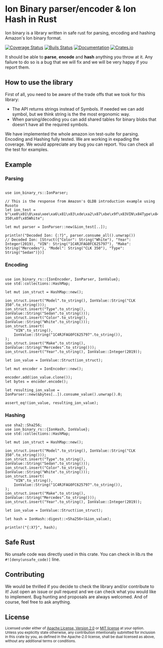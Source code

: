 <!-- cargo-sync-readme start -->

# Ion Binary parser/encoder & Ion Hash in Rust

Ion binary is a library written in safe rust for parsing, encoding and hashing Amazon's Ion binary format.

[![Coverage Status](https://coveralls.io/repos/github/Couragium/ion-binary-rs/badge.svg?branch=master)](https://coveralls.io/github/Couragium/ion-binary-rs?branch=master)
[![Buils Status](https://github.com/Couragium/ion-binary-rs/workflows/Rust/badge.svg)](https://github.com/Couragium/ion-binary-rs/actions)
[![Documentation](https://docs.rs/ion-binary-rs/badge.svg)](https://docs.rs/ion-binary-rs)
[![Crates.io](https://img.shields.io/crates/v/ion-binary-rs)](https://crates.io/crates/ion-binary-rs)

It should be able to **parse**, **encode** and **hash** anything you throw at it. Any failure to do so
is a bug that we will fix and we will be very happy if you report them.

## How to use the library

First of all, you need to be aware of the trade offs that we took for this library:

- The API returns strings instead of Symbols. If needed we can add symbol, but we
think string is the the most ergonomic way.
- When parsing/decoding you can add shared tables for binary blobs that doesn't have
all the required symbols.

We have implemented the whole amazon ion test-suite for parsing. 
Encoding and Hashing fully tested. We are working in expading the coverage.
We would appreciate any bug you can report. You can check all the test for examples.

## Example

### Parsing

```rust,no_run

use ion_binary_rs::IonParser;

// This is the response from Amazon's QLDB introduction example using Rusoto
let ion_test = b"\xe0\x01\0\xea\xee\xa6\x81\x83\xde\xa2\x87\xbe\x9f\x83VIN\x84Type\x84Year\x84Make\x85Model\x85Color\xde\xb9\x8a\x8e\x911C4RJFAG0FC625797\x8b\x85Sedan\x8c\"\x07\xe3\x8d\x88Mercedes\x8e\x87CLK 350\x8f\x85White";

let mut parser = IonParser::new(&ion_test[..]);

println!("Decoded Ion: {:?}", parser.consume_all().unwrap())
// Decoded Ion: [Struct({"Color": String("White"), "Year": Integer(2019), "VIN": String("1C4RJFAG0FC625797"), "Make": String("Mercedes"), "Model": String("CLK 350"), "Type": String("Sedan")})]

```

### Encoding

```rust,no_run

use ion_binary_rs::{IonEncoder, IonParser, IonValue};
use std::collections::HashMap;

let mut ion_struct = HashMap::new();

ion_struct.insert("Model".to_string(), IonValue::String("CLK 350".to_string()));
ion_struct.insert("Type".to_string(), IonValue::String("Sedan".to_string()));
ion_struct.insert("Color".to_string(), IonValue::String("White".to_string()));
ion_struct.insert(
    "VIN".to_string(),
    IonValue::String("1C4RJFAG0FC625797".to_string()),
);
ion_struct.insert("Make".to_string(), IonValue::String("Mercedes".to_string()));
ion_struct.insert("Year".to_string(), IonValue::Integer(2019));

let ion_value = IonValue::Struct(ion_struct);

let mut encoder = IonEncoder::new();

encoder.add(ion_value.clone());
let bytes = encoder.encode();

let resulting_ion_value = IonParser::new(&bytes[..]).consume_value().unwrap().0;

assert_eq!(ion_value, resulting_ion_value);
```

### Hashing

```rust,no_run
use sha2::Sha256;
use ion_binary_rs::{IonHash, IonValue};
use std::collections::HashMap;

let mut ion_struct = HashMap::new();

ion_struct.insert("Model".to_string(), IonValue::String("CLK 350".to_string()));
ion_struct.insert("Type".to_string(), IonValue::String("Sedan".to_string()));
ion_struct.insert("Color".to_string(), IonValue::String("White".to_string()));
ion_struct.insert(
    "VIN".to_string(),
    IonValue::String("1C4RJFAG0FC625797".to_string()),
);
ion_struct.insert("Make".to_string(), IonValue::String("Mercedes".to_string()));
ion_struct.insert("Year".to_string(), IonValue::Integer(2019));

let ion_value = IonValue::Struct(ion_struct);

let hash = IonHash::digest::<Sha256>(&ion_value);

println!("{:X?}", hash);
```

## Safe Rust

No unsafe code was directly used in this crate. You can check in lib.rs
the `#![deny(unsafe_code)]` line.

## Contributing

We would be thrilled if you decide to check the library and/or contribute to it!
Just open an issue or pull request and we can check what you would like to implement.
Bug hunting and proposals are always welcomed. And of course, feel free to ask anything.

## License

<sup>
Licensed under either of <a href="LICENSE-APACHE">Apache License, Version
2.0</a> or <a href="LICENSE-MIT">MIT license</a> at your option.
</sup>

<br/>

<sub>
Unless you explicitly state otherwise, any contribution intentionally submitted
for inclusion in this crate by you, as defined in the Apache-2.0 license, shall
be dual licensed as above, without any additional terms or conditions.
</sub>


<!-- cargo-sync-readme end -->
